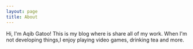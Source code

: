 ```yaml
---
layout: page
title: About
---
```


<p class="message">
Hi, I'm Aqib Gatoo! This is my blog where is share all of my work. When I'm not developing things,I enjoy playing video games, drinking tea and more. 
</p>
